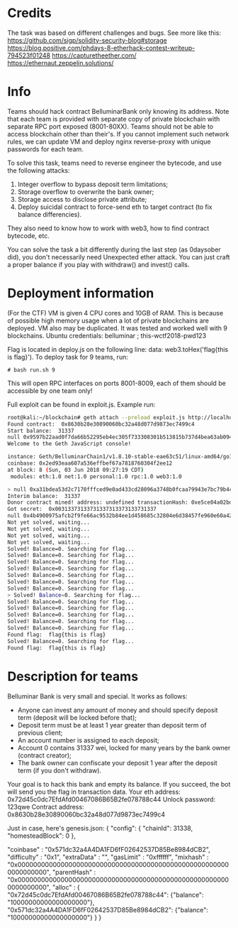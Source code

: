 # Credits

The task was based on different challenges and bugs. See more like this:
https://github.com/sigp/solidity-security-blog#storage
https://blog.positive.com/phdays-8-etherhack-contest-writeup-794523f01248
https://capturetheether.com/
https://ethernaut.zeppelin.solutions/

# Info

Teams should hack contract BelluminarBank only knowing its address.
Note that each team is provided with separate copy of private blockchain with separate RPC port exposed (8001-80XX). Teams should not be able to access blockchain other than their's.
If you cannot implement such network rules, we can update VM and deploy nginx reverse-proxy with unique passwords for each team.

To solve this task, teams need to reverse engineer the bytecode, and use the following attacks:
1) Integer overflow to bypass deposit term limitations;
2) Storage overflow to overwrite the bank owner;
3) Storage access to disclose private attribute;
4) Deploy suicidal contract to force-send eth to target contract (to fix balance differencies).

They also need to know how to work with web3, how to find contract bytecode, etc.

You can solve the task a bit differently during the last step (as 0daysober did), you don't necessarily need Unexpected ether attack.
You can just craft a proper balance if you play with withdraw() and invest() calls. 

# Deployment information

(For the CTF) VM is given 4 CPU cores and 10GB of RAM. This is because of possible high memory usage when a lot of private blockchains are deployed.
VM also may be duplicated. It was tested and worked well with 9 blockchains.
Ubuntu credentials: belluminar ; this-wctf2018-pwd123

Flag is located in deploy.js on the following line: data: web3.toHex('flag{this is flag}').
To deploy task for 9 teams, run:
```
# bash run.sh 9
```

This will open RPC interfaces on ports 8001-8009, each of them should be accessible by one team only!

Full exploit can be found in exploit.js.
Example run:

```bash
root@kali:~/blockchain# geth attach --preload exploit.js http://localhost:8001/
Found contract:  0x8630b28e30890060bc32a48d077d9873ec7499c4
Start balance:  31337
null 0x9597b22aad0f7da66b52295eb4ec305f733308301b513815b737d4bea63ab094
Welcome to the Geth JavaScript console!

instance: Geth/BelluminarChain1/v1.8.10-stable-eae63c51/linux-amd64/go1.10
coinbase: 0x2ed93eaa607a536effbef67a7818760304f2ee12
at block: 8 (Sun, 03 Jun 2018 09:27:19 CDT)
 modules: eth:1.0 net:1.0 personal:1.0 rpc:1.0 web3:1.0

> null 0xa31bdea53d2c7170fffced9e0ad433cd28096a3748b0fcaa79943e7bc79b4c7a
Interim balance:  31337
Donor contract mined! address: undefined transactionHash: 0xe5ce04a02bd909fa17ceb6a203c8b585ae738b7c3176eabd951db0e401465cd7
Got secret:  0x00313373133731337313373133731337
null 0x4b4900975afcb2f9fe66ac9532b84ee1d458685c32804e6d38457fe960e60a42
Not yet solved, waiting...
Not yet solved, waiting...
Not yet solved, waiting...
Not yet solved, waiting...
Solved! Balance=0. Searching for flag...
Solved! Balance=0. Searching for flag...
Solved! Balance=0. Searching for flag...
Solved! Balance=0. Searching for flag...
Solved! Balance=0. Searching for flag...
Solved! Balance=0. Searching for flag...
Solved! Balance=0. Searching for flag...
> Solved! Balance=0. Searching for flag...
Solved! Balance=0. Searching for flag...
Solved! Balance=0. Searching for flag...
Solved! Balance=0. Searching for flag...
Solved! Balance=0. Searching for flag...
Solved! Balance=0. Searching for flag...
Found flag:  flag{this is flag}
Solved! Balance=0. Searching for flag...
Found flag:  flag{this is flag}
```

# Description for teams

Belluminar Bank is very small and special. It works as follows:
- Anyone can invest any amount of money and should specify deposit term (deposit will be locked before that);
- Deposit term must be at least 1 year greater than deposit term of previous client;
- An account number is assigned to each deposit;
- Account 0 contains 31337 wei, locked for many years by the bank owner (contract creator);
- The bank owner can confiscate your deposit 1 year after the deposit term (if you don't withdraw).


Your goal is to hack this bank and empty its balance. If you succeed, the bot will send you the flag in transaction data.
Your eth address: 0x72d45c0dc7EfdAfd00467086B65B2fe078788c44
Unlock password: 123qwe
Contract address: 0x8630b28e30890060bc32a48d077d9873ec7499c4

Just in case, here's genesis.json:
{
  "config": {
        "chainId": 31338,
        "homesteadBlock": 0
    },

  "coinbase"   : "0x571dc32a4A4DA1FD6fF02642537D85Be8984dCB2",
  "difficulty" : "0x1",
  "extraData"  : "",
  "gasLimit"   : "0xffffff",
  "mixhash"    : "0x0000000000000000000000000000000000000000000000000000000000000000",
  "parentHash" : "0x0000000000000000000000000000000000000000000000000000000000000000",
  "alloc"      : {
    "0x72d45c0dc7EfdAfd00467086B65B2fe078788c44": {"balance": "10000000000000000000"},
    "0x571dc32a4A4DA1FD6fF02642537D85Be8984dCB2": {"balance": "10000000000000000000"}
  }
}
